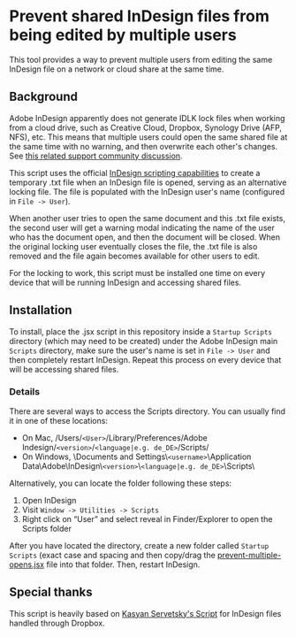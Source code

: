 # Prevent shared InDesign files from being edited by multiple users

This tool provides a way to prevent multiple users from editing the same InDesign file on a network or cloud share at the same time.

## Background

Adobe InDesign apparently does not generate IDLK lock files when working from a cloud drive, such as Creative Cloud, Dropbox, Synology Drive (AFP, NFS), etc. This means that multiple users could open the same shared file at the same time with no warning, and then overwrite each other's changes. See [this related support community discussion](https://community.adobe.com/t5/indesign-discussions/idlk-files-over-cloud-storage/td-p/11307839).

This script uses the official [InDesign scripting capabilities](https://helpx.adobe.com/indesign/using/scripting.html) to create a temporary .txt file when an InDesign file is opened, serving as an alternative locking file. The file is populated with the InDesign user's name (configured in `File -> User`).

When another user tries to open the same document and this .txt file exists, the second user will get a warning modal indicating the name of the user who has the document open, and then the document will be closed.  When the original locking user eventually closes the file, the .txt file is also removed and the file again becomes available for other users to edit.

For the locking to work, this script must be installed one time on every device that will be running InDesign and accessing shared files.

## Installation

To install, place the .jsx script in this repository inside a `Startup Scripts` directory (which may need to be created) under the Adobe InDesign main `Scripts` directory, make sure the user's name is set in `File -> User` and then completely restart InDesign. Repeat this process on every device that will be accessing shared files.

### Details

There are several ways to access the Scripts directory. You can usually find it in one of these locations:

* On Mac, /Users/`<User>`/Library/Preferences/Adobe Indesign/`<version>`/`<language|e.g. de_DE>`/Scripts/
* On Windows, \Documents and Settings\\`<username>`\Application Data\Adobe\InDesign\\`<version>`\\`<language|e.g. de_DE>`\Scripts\

Alternatively, you can locate the folder following these steps:

1. Open InDesign
2. Visit `Window -> Utilities -> Scripts`
3. Right click on “User” and select reveal in Finder/Explorer to open the Scripts folder

After you have located the directory, create a new folder called `Startup Scripts` (exact case and spacing and then copy/drag the [prevent-multiple-opens.jsx](prevent-multiple-opens.jsx) file into that folder. Then, restart InDesign.

## Special thanks
This script is heavily based on [Kasyan Servetsky's Script](http://kasyan.ho.ua/indesign/event_scripts/warn_about_docs_open_on_dropbox/warn_about_docs_open_on_dropbox.html) for InDesign files handled through Dropbox.
